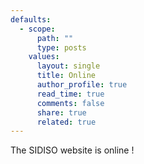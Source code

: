 ```yaml
---
defaults:
  - scope:
      path: ""
      type: posts
    values:
      layout: single
      title: Online
      author_profile: true
      read_time: true
      comments: false
      share: true
      related: true
---
```


The SIDISO website is online !
